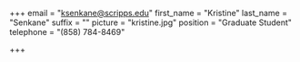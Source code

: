 +++
email = "ksenkane@scripps.edu"
first_name = "Kristine"
last_name = "Senkane"
suffix = ""
picture = "kristine.jpg"
position = "Graduate Student"
telephone = "(858) 784-8469"

+++

